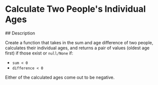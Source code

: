 # Calculate Two People's Individual Ages

## Description

Create a function that takes in the sum and age difference of two people, calculates their individual ages, and returns a pair of values (oldest age first) if those exist or `null/None` if:

* `sum < 0`
* `difference < 0`

Either of the calculated ages come out to be negative.
